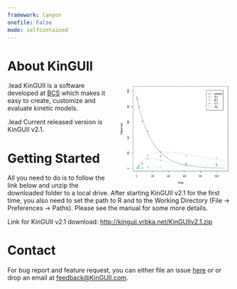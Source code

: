 ```yaml
---
framework: lanyon
onefile: False
mode: selfcontained
---
```


# About KinGUII

<div style="float: right;padding-left:15px;">
  <img src="images/KinGUII.gif" alt="KinGUII" title="KinGUII" width="250px"/>
</div>

.lead KinGUII is a software developed at [BCS](http://www.cropscience.bayer.com/) which makes it easy to create, customize and evaluate kinetic models.

.lead Current released version is KinGUII v2.1.

# Getting Started

All you need to do is to follow the link below and unzip the downloaded folder to a local drive. After starting KinGUII v2.1 for the first time, you also need to set the path to R and to the Working Directory (File -> Preferences -> Paths). Please see the manual for some more details. 

Link for KinGUII v2.1 download:
http://kinguii.vrbka.net/KinGUIIv2.1.zip


# Contact

For bug report and feature request, you can either file an issue [here](https://github.com/zhenglei-gao/KineticEval/issues?page=1&state=open) or or drop an email at feedback@KinGUII.com.

<style>
  .lead {
    margin-bottom: 20px;
    font-size: 1.1rem;
    font-weight: 200;
    line-height: 1.4;
    text-align: justify;
  }
</style>
